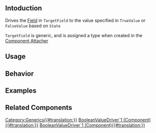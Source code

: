 <languages></languages> <translate>

## Intoduction

Drives the [Field](Field "wikilink") in `TargetField` to the value
specified in `TrueValue` or `FalseValue` based on `State`

`TargetField` is generic, and is assigned a type when created in the
[Component Attacher](Component_Attacher "wikilink")

## Usage

## Behavior

## Examples

## Related Components

</translate>

[Category:Generics{{#translation:}}](Category:Generics{{#translation:}} "wikilink")
[BooleanValueDriver\`1
(Component){{#translation:}}](Category:Components{{#translation:}} "wikilink")
[BooleanValueDriver\`1
(Component){{#translation:}}](Category:Components:Transform:Drivers{{#translation:}} "wikilink")